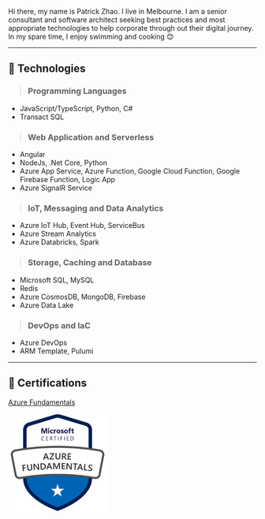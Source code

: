 Hi there, my name is Patrick Zhao. I live in Melbourne. I am a senior consultant and software architect seeking best practices and most appropriate technologies to help corporate through out their digital journey. In my spare time, I enjoy swimming and cooking 😊

---
## 🚀 **Technologies** 
> ### Programming Languages
- JavaScript/TypeScript, Python, C#
- Transact SQL

> ### Web Application and Serverless 
- Angular
- NodeJs, .Net Core, Python
- Azure App Service, Azure Function, Google Cloud Function, Google Firebase Function, Logic App
- Azure SignalR Service

> ### IoT, Messaging and Data Analytics
- Azure IoT Hub, Event Hub, ServiceBus
- Azure Stream Analytics
- Azure Databricks, Spark

> ### Storage, Caching and Database
- Microsoft SQL, MySQL
- Redis
- Azure CosmosDB, MongoDB, Firebase
- Azure Data Lake

> ### DevOps and IaC
- Azure DevOps
- ARM Template, Pulumi


---

## 🏅 **Certifications**
[Azure Fundamentals](https://www.youracclaim.com/badges/8e5446d5-db9c-4fee-84a2-16f1fc099449/public_url)
<p align="left">
  <img src="./img/microsoft-certified-azure-fundamentals.png" width="200" height="200">
</p>
